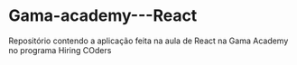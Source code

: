 # Gama-academy---React
Repositório contendo a aplicação feita na aula de React na Gama Academy no programa Hiring COders 
